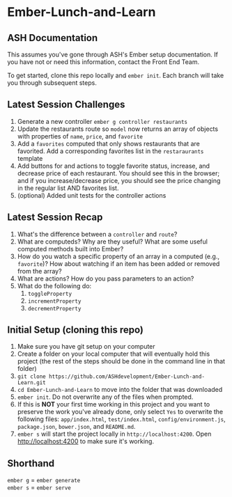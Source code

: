 # Ember-Lunch-and-Learn

## ASH Documentation
This assumes you've gone through ASH's Ember setup documentation. If you have not or need this information, contact the Front End Team.

To get started, clone this repo locally and `ember init`. Each branch will take you through subsequent steps.

## Latest Session Challenges
1. Generate a new controller `ember g controller restaurants`
1. Update the restaurants route so `model` now returns an array of objects with properties of `name`, `price`, and `favorite`
1. Add a `favorites` computed that only shows restaurants that are favorited. Add a corresponding favorites list in the `restaraurants` template
1. Add buttons for and actions to toggle favorite status, increase, and decrease price of each restaurant. You should see this in the browser; and if you increase/decrease price, you should see the price changing in the regular list AND favorites list.
1. (optional) Added unit tests for the controller actions

## Latest Session Recap
1. What's the difference between a `controller` and `route`?
1. What are computeds? Why are they useful? What are some useful computed methods built into Ember?
1. How do you watch a specific property of an array in a computed (e.g., `favorite`)? How about watching if an item has been added or removed from the array?
1. What are actions? How do you pass parameters to an action?
1. What do the following do:
    1. `toggleProperty`
    1. `incrementProperty`
    1. `decrementProperty`


## Initial Setup (cloning this repo)
1. Make sure you have git setup on your computer
1. Create a folder on your local computer that will eventually hold this project (the rest of the steps should be done in the command line in that folder)
1. `git clone https://github.com/ASHdevelopment/Ember-Lunch-and-Learn.git`
1. `cd Ember-Lunch-and-Learn` to move into the folder that was downloaded
1. `ember init`. Do not overwrite any of the files when prompted.
1. If this is **NOT** your first time working in this project and you want to preserve the work you've already done, only select `Yes` to overwrite the following files: `app/index.html`, `test/index.html`, `config/environment.js`, `package.json`, `bower.json`, and `README.md`.
1. `ember s` will start the project locally in `http://localhost:4200`. Open [http://localhost:4200](http://localhost:4200) to make sure it's working. 

## Shorthand
`ember g` = `ember generate`  
`ember s` = `ember serve`
